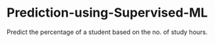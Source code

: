 # Prediction-using-Supervised-ML
Predict the percentage of a student based on the no. of study hours.  


